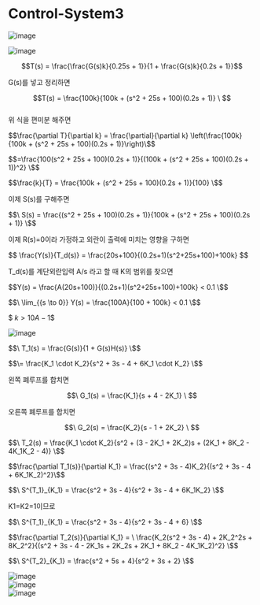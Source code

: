 # Control-System3
  
![image](https://github.com/kangjunhyeong/Control-System3/assets/144297425/20b449b9-2477-4fc8-a6f3-1b7cad572972)  

![image](https://github.com/kangjunhyeong/Control-System3/assets/144297425/56ba09c0-6ed9-4ce5-85c6-d06fc16f61f3)  
  
$$T(s) = \frac{\frac{G(s)k}{0.25s + 1}}{1 + \frac{G(s)k}{0.2s + 1}}$$  

G(s)를 넣고 정리하면  

$$T(s) = \frac{100k}{100k + (s^2 + 25s + 100)(0.2s + 1)} \ $$  
위 식을 편미분 해주면  

$$\frac{\partial T}{\partial k} = \frac{\partial}{\partial k} \left(\frac{100k}{100k + (s^2 + 25s + 100)(0.2s + 1)}\right)\$$

$$=\frac{100(s^2 + 25s + 100)(0.2s + 1)}{(100k + (s^2 + 25s + 100)(0.2s + 1))^2} \$$
  
$$\frac{k}{T} = \frac{100k + (s^2 + 25s + 100)(0.2s + 1)}{100} \$$

이제 S(s)를 구해주면  

$$\ S(s) = \frac{(s^2 + 25s + 100)(0.2s + 1)}{100k + (s^2 + 25s + 100)(0.2s + 1)} \$$  

이제 R(s)=0이라 가정하고 외란이 출력에 미치는 영향을 구하면  

$$ \frac{Y(s)}{T_d(s)} = \frac{20s+100}{(0.2s+1)(s^2+25s+100)+100k} \$$  

T_d(s)를 계단외란입력 A/s 라고 할 때 K의 범위를 찾으면  

$$Y(s) = \frac{A(20s+100)}{(0.2s+1)(s^2+25s+100)+100k} < 0.1 \$$
  
$$\ \lim_{{s \to 0}} Y(s) = \frac{100A}{100 + 100k} < 0.1 \$$  

$$\ k > 10A - 1 \$$  

![image](https://github.com/kangjunhyeong/Control-System3/assets/144297425/d6b28798-7c21-40a5-a195-9ba61784bf7f)  

$$\ T_1(s) = \frac{G(s)}{1 + G(s)H(s)} \$$  

$$\= \frac{K_1 \cdot K_2}{s^2 + 3s - 4 + 6K_1 \cdot K_2} \$$  

왼쪽 폐루프를 합치면  

$$\ G_1(s) = \frac{K_1}{s + 4 - 2K_1} \ $$  

오른쪽 폐루프를 합치면  

$$\ G_2(s) = \frac{K_2}{s - 1 + 2K_2} \ $$

$$\ T_2(s) = \frac{K_1 \cdot K_2}{s^2 + (3 - 2K_1 + 2K_2)s + (2K_1 + 8K_2 - 4K_1K_2 - 4)} \$$

$$\frac{\partial T_1(s)}{\partial K_1} = \frac{(s^2 + 3s - 4)K_2}{(s^2 + 3s - 4 + 6K_1K_2)^2}\$$  

$$\ S^{T_1}_{K_1} = \frac{s^2 + 3s - 4}{s^2 + 3s - 4 + 6K_1K_2} \$$  

K1=K2=1이므로  

$$\ S^{T_1}_{K_1} = \frac{s^2 + 3s - 4}{s^2 + 3s - 4 + 6} \$$  

$$\frac{\partial T_2(s)}{\partial K_1} = \ \frac{K_2(s^2 + 3s - 4) + 2K_2^2s + 8K_2^2}{(s^2 + 3s - 4 - 2K_1s + 2K_2s + 2K_1 + 8K_2 - 4K_1K_2)^2} \$$  

$$\ S^{T_2}_{K_1} = \frac{s^2 + 5s + 4}{s^2 + 3s + 2} \$$  

![image](https://github.com/kangjunhyeong/Control-System3/assets/144297425/48b668cf-eb38-4e1c-9225-52356ca8e9b8)  
![image](https://github.com/kangjunhyeong/Control-System3/assets/144297425/ae20f8de-5333-4322-99d8-46394f03ca8b)  
![image](https://github.com/kangjunhyeong/Control-System3/assets/144297425/28d50704-4b3a-48ed-bdb5-cef1e127003f)  




